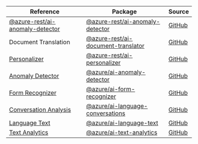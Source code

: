 | Reference | Package | Source |
|---|---|---|
|[@azure-rest/ai-anomaly-detector](ai-anomaly-detector-rest-readme.md)|[@azure-rest/ai-anomaly-detector](https://www.npmjs.com/package/@azure-rest/ai-anomaly-detector)|[GitHub](https://github.com/Azure/azure-sdk-for-js/blob/main/sdk/anomalydetector/ai-anomaly-detector-rest)|
|Document Translation|[@azure-rest/ai-document-translator](https://www.npmjs.com/package/@azure-rest/ai-document-translator)|[GitHub](https://github.com/Azure/azure-sdk-for-js)|
|[Personalizer](ai-personalizer-rest-readme.md)|[@azure-rest/ai-personalizer](https://www.npmjs.com/package/@azure-rest/ai-personalizer)|[GitHub](https://github.com/Azure/azure-sdk-for-js/blob/main/sdk/personalizer/ai-personalizer-rest)|
|[Anomaly Detector](ai-anomaly-detector-readme.md)|[@azure/ai-anomaly-detector](https://www.npmjs.com/package/@azure/ai-anomaly-detector)|[GitHub](https://github.com/Azure/azure-sdk-for-js/blob/main/sdk/anomalydetector/ai-anomaly-detector)|
|[Form Recognizer](ai-form-recognizer-readme.md)|[@azure/ai-form-recognizer](https://www.npmjs.com/package/@azure/ai-form-recognizer)|[GitHub](https://github.com/Azure/azure-sdk-for-js/blob/main/sdk/formrecognizer/ai-form-recognizer)|
|[Conversation Analysis](ai-language-conversations-readme.md)|[@azure/ai-language-conversations](https://www.npmjs.com/package/@azure/ai-language-conversations)|[GitHub](https://github.com/Azure/azure-sdk-for-js/blob/main/sdk/cognitivelanguage/ai-language-conversations)|
|[Language Text](ai-language-text-readme.md)|[@azure/ai-language-text](https://www.npmjs.com/package/@azure/ai-language-text)|[GitHub](https://github.com/Azure/azure-sdk-for-js/blob/main/sdk/cognitivelanguage/ai-language-text)|
|[Text Analytics](ai-text-analytics-readme.md)|[@azure/ai-text-analytics](https://www.npmjs.com/package/@azure/ai-text-analytics)|[GitHub](https://github.com/Azure/azure-sdk-for-js/blob/main/sdk/textanalytics/ai-text-analytics)|
